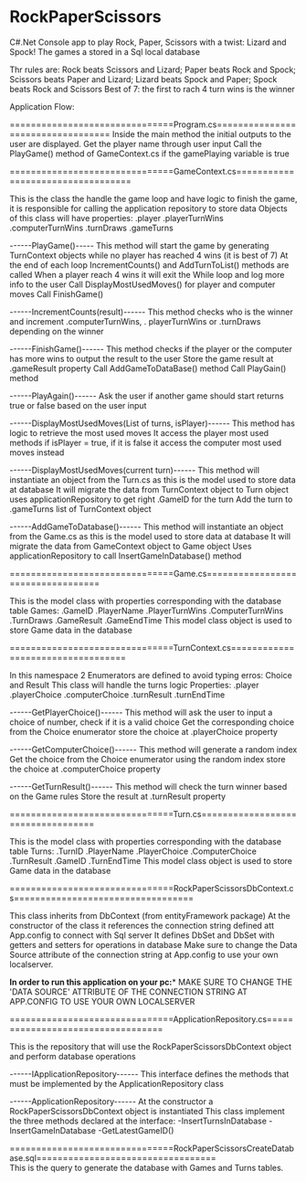 # RockPaperScissors
C#.Net Console app to play Rock, Paper, Scissors with a twist: Lizard and Spock!
The games a stored in a Sql local database

Thr rules are: Rock beats Scissors and Lizard; Paper beats Rock and Spock; Scissors beats Paper and Lizard; Lizard beats Spock and Paper; Spock beats Rock and Scissors
Best of 7: the first to rach 4 turn wins is the winner

Application Flow:

===============================Program.cs==================================
Inside the main method the initial outputs to the user are displayed.
Get the player name through user input
Call the PlayGame() method of GameContext.cs if the gamePlaying variable is true



===============================GameContext.cs==================================

This is the class the handle the game loop and have logic to finish the game, it is responsible for calling the application repository to store data
Objects of this class will have properties: .player .playerTurnWins .computerTurnWins .turnDraws .gameTurns

------PlayGame()-----
This method will start the game by generating TurnContext objects while no player has reached 4 wins (it is best of 7)
At the end of each loop IncrementCounts() and AddTurnToList() methods are called
When a player reach 4 wins it will exit the While loop and log more info to the user
Call DisplayMostUsedMoves() for player and computer moves
Call FinishGame()

------IncrementCounts(result)------
This method checks who is the winner and increment .computerTurnWins, . playerTurnWins or .turnDraws depending on the winner

------FinishGame()------
This method checks if the player or the computer has more wins to output the result to the user
Store the game result at .gameResult property
Call AddGameToDataBase() method
Call PlayGain() method

------PlayAgain()------
Ask the user if another game should start
returns true or false based on the user input


------DisplayMostUsedMoves(List of turns, isPlayer)------
This method has logic to retrieve the most used moves
It access the player most used methods if isPlayer = true, if it is false it access the computer most used moves instead

------DisplayMostUsedMoves(current turn)------
This method will instantiate an object from the Turn.cs as this is the model used to store data at database
It will migrate the data from TurnContext object to Turn object
uses applicationRepository to get right .GameID for the turn
Add the turn to .gameTurns list of TurnContext object


------AddGameToDatabase()------
This method will instantiate an object from the Game.cs as this is the model used to store data at database
It will migrate the data from GameContext object to Game object
Uses applicationRepository to call InsertGameInDatabase() method




===============================Game.cs==================================

This is the model class with properties corresponding with the database table Games:
.GameID .PlayerName .PlayerTurnWins .ComputerTurnWins .TurnDraws .GameResult .GameEndTime
This model class object is used to store Game data in the database




===============================TurnContext.cs==================================

In this namespace 2 Enumerators are defined to avoid typing erros: Choice and Result
This class will handle the turns logic
Properties: .player .playerChoice .computerChoice .turnResult .turnEndTime

------GetPlayerChoice()------
This method will ask the user to input a choice of number, check if it is a valid choice
Get the corresponding choice from the Choice enumerator
store the choice at .playerChoice property

------GetComputerChoice()------
This method will generate a random index
Get the choice from the Choice enumerator using the random index
store the choice at .computerChoice property

------GetTurnResult()------
This method will check the turn winner based on the Game rules
Store the result at .turnResult property




===============================Turn.cs==================================

This is the model class with properties corresponding with the database table Turns:
.TurnID .PlayerName .PlayerChoice .ComputerChoice .TurnResult .GameID .TurnEndTime
This model class object is used to store Game data in the database




===============================RockPaperScissorsDbContext.cs==================================

This class inherits from DbContext (from entityFramework package)
At the constructor of the class it references the connection string defined att App.config to connect with Sql server
It defines DbSet<Turn> and DbSet<Game> with getters and setters for operations in database
Make sure to change the Data Source attribute of the connection string at App.config to use your own localserver.
  
  ****In order to run this application on your pc:*****
MAKE SURE TO CHANGE THE 'DATA SOURCE' ATTRIBUTE OF THE CONNECTION STRING AT APP.CONFIG TO USE YOUR OWN LOCALSERVER
  

  
  
  
===============================ApplicationRepository.cs==================================
  
This is the repository that will use the RockPaperScissorsDbContext object and perform database operations

------IApplicationRepository------
This interface defines the methods that must be implemented by the ApplicationRepository class
  
------ApplicationRepository------
At the constructor a RockPaperScissorsDbContext object is instantiated
This class implement the three methods declared at the interface:
  -InsertTurnsInDatabase
  -InsertGameInDatabase
  -GetLatestGameID()
  

===============================RockPaperScissorsCreateDatabase.sql==================================  
This is the query to generate the database with Games and Turns tables.
  
  
